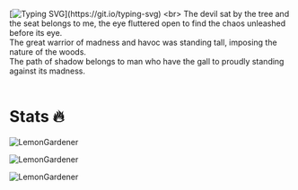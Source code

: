 [![Typing SVG](https://readme-typing-svg.demolab.com?font=Fira+Code&weight=800&size=35&duration=2500&pause=1000&color=1FF761&width=750&height=80&separator=%3C&lines=Welcome%2C+User.username();)](https://git.io/typing-svg)
<br>
The devil sat by the tree and the seat belongs to me, the eye fluttered open to find the chaos unleashed before its eye. <br>
The great warrior of madness and havoc was standing tall, imposing the nature of the woods.<br>
The path of shadow belongs to man who have the gall to proudly standing against its madness.<br>
<br>
# Stats 🔥

![LemonGardener](https://github-readme-stats.vercel.app/api/top-langs?username=LamePuppeteer&show_icons=true&theme=tokyonight&layout=compact&hide_border=true&border_radius=5&order=3)

![LemonGardener](https://github-readme-stats.vercel.app/api?username=LamePuppeteer&show_icons=true&theme=tokyonight&hide_border=true&border_radius=5&order=3)

![LemonGardener](https://streak-stats.demolab.com?user=LamePuppeteer&locale=en&mode=daily&theme=tokyonight&hide_border=true&border_radius=5&order=3)


